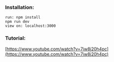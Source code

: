 ### Installation:

`run: npm install`<br/>
`npm run dev`<br/>
`view on: localhost:3000`

### Tutorial:

[https://www.youtube.com/watch?v=7iw8j20h4pc](https://www.youtube.com/watch?v=7iw8j20h4pc)
